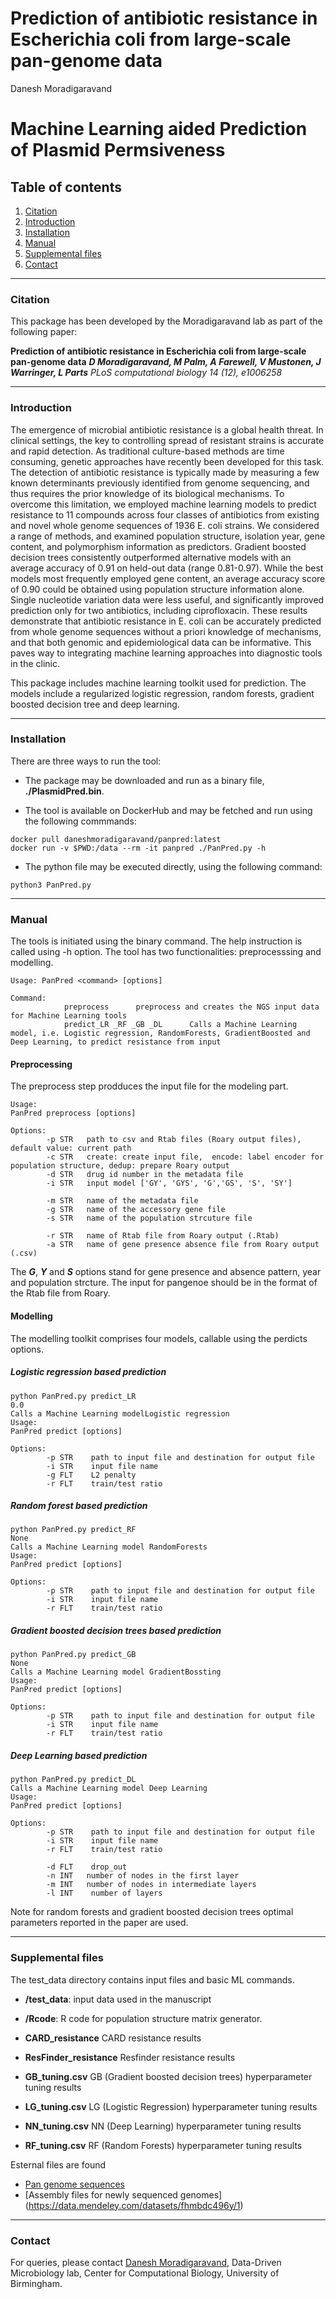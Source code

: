 # Prediction of antibiotic resistance in Escherichia coli from large-scale pan-genome data
Danesh Moradigaravand

# Machine Learning aided Prediction of Plasmid Permsiveness 

## Table of contents
1. [Citation](#citation)
2. [Introduction](#content)
3. [Installation](#installation)
4. [Manual](#manual)
5. [Supplemental files](#package)
6. [Contact](#contact)

----

### Citation <a name="citation"></a>

This package has been developed by the Moradigaravand lab as part of the following paper:

**Prediction of antibiotic resistance in Escherichia coli from large-scale pan-genome data**
***D Moradigaravand, M Palm, A Farewell, V Mustonen, J Warringer, L Parts***
*PLoS computational biology 14 (12), e1006258*

----

### Introduction <a name="content"></a>
The emergence of microbial antibiotic resistance is a global health threat. In clinical settings, the key to controlling spread of resistant strains is accurate and rapid detection. As traditional culture-based methods are time consuming, genetic approaches have recently been developed for this task. The detection of antibiotic resistance is typically made by measuring a few known determinants previously identified from genome sequencing, and thus requires the prior knowledge of its biological mechanisms. To overcome this limitation, we employed machine learning models to predict resistance to 11 compounds across four classes of antibiotics from existing and novel whole genome sequences of 1936 E. coli strains. We considered a range of methods, and examined population structure, isolation year, gene content, and polymorphism information as predictors. Gradient boosted decision trees consistently outperformed alternative models with an average accuracy of 0.91 on held-out data (range 0.81-0.97). While the best models most frequently employed gene content, an average accuracy score of 0.90 could be obtained using population structure information alone. Single nucleotide variation data were less useful, and significantly improved prediction only for two antibiotics, including ciprofloxacin. These results demonstrate that antibiotic resistance in E. coli can be accurately predicted from whole genome sequences without a priori knowledge of mechanisms, and that both genomic and epidemiological data can be informative. This paves way to integrating machine learning approaches into diagnostic tools in the clinic.

This package includes machine learning toolkit used for prediction. The models include a regularized logistic regression, random forests, gradient boosted decision tree and deep learning. 

----
### Installation <a name="installation"></a>

There are three ways to run the tool:

- The package may be downloaded and run as a binary file, **./PlasmidPred.bin**. 

- The tool is available on DockerHub and may be fetched and run using the following commmands:

```
docker pull daneshmoradigaravand/panpred:latest
docker run -v $PWD:/data --rm -it panpred ./PanPred.py -h
```

- The python file may be executed directly, using the following command:

```
python3 PanPred.py
```

----
### Manual <a name="manual"></a>

The tools is initiated using the binary command. The help instruction is called using -h option. The tool has two functionalities: preprocesssing and modelling.  

```
Usage: PanPred <command> [options]

Command:
		    preprocess	    preprocess and creates the NGS input data for Machine Learning tools
		    predict_LR _RF _GB _DL	    Calls a Machine Learning model, i.e. Logistic regression, RandomForests, GradientBoosted and Deep Learning, to predict resistance from input
```

#### Preprocessing
The preprocess step prodduces the input file for the modeling part. 

```
Usage:
PanPred preprocess [options]

Options:
        -p STR   path to csv and Rtab files (Roary output files), default value: current path
        -c STR   create: create input file,  encode: label encoder for population structure, dedup: prepare Roary output
        -d STR   drug id number in the metadata file
        -i STR   input model ['GY', 'GYS', 'G','GS', 'S', 'SY']
        
        -m STR   name of the metadata file 
        -g STR   name of the accessory gene file
        -s STR   name of the population strcuture file
        
        -r STR   name of Rtab file from Roary output (.Rtab)
        -a STR   name of gene presence absence file from Roary output (.csv)

```

The ***G***, ***Y*** and ***S*** options stand for gene presence and absence pattern, year and population strcture. The input for pangenoe should be in the format of the Rtab file from Roary. 


#### Modelling

The modelling toolkit comprises four models, callable using the perdicts options.


##### Logistic regression based prediction

```
python PanPred.py predict_LR
0.0
Calls a Machine Learning modelLogistic regression
Usage:
PanPred predict [options]

Options:
        -p STR    path to input file and destination for output file 
        -i STR    input file name
        -g FLT    L2 penalty
        -r FLT    train/test ratio
```

##### Random forest based prediction

```
python PanPred.py predict_RF
None
Calls a Machine Learning model RandomForests
Usage:
PanPred predict [options]

Options:
        -p STR    path to input file and destination for output file 
        -i STR    input file name
        -r FLT    train/test ratio

```
##### Gradient boosted decision trees based prediction

```
python PanPred.py predict_GB
None
Calls a Machine Learning model GradientBossting 
Usage:
PanPred predict [options]

Options:
        -p STR    path to input file and destination for output file 
        -i STR    input file name
        -r FLT    train/test ratio
```

##### Deep Learning based prediction

```
python PanPred.py predict_DL
Calls a Machine Learning model Deep Learning
Usage:
PanPred predict [options]

Options:
        -p STR    path to input file and destination for output file 
        -i STR    input file name
        -r FLT    train/test ratio
        
        -d FLT    drop_out
        -n INT   number of nodes in the first layer
        -m INT   number of nodes in intermediate layers
        -l INT    number of layers
```

Note for random forests and gradient boosted decision trees optimal parameters reported in the paper are used. 


----
### Supplemental files <a name="package"></a>

The test_data directory contains input files and basic ML commands.

- **/test_data**: input data used in the manuscript
- **/Rcode**: R code for population structure matrix generator.

- **CARD_resistance**	CARD resistance results

- **ResFinder_resistance** Resfinder resistance results

- **GB_tuning.csv**	GB (Gradient boosted decision trees) hyperparameter tuning results 

- **LG_tuning.csv**	LG (Logistic Regression) hyperparameter tuning results

- **NN_tuning.csv**	NN (Deep Learning) hyperparameter tuning results

- **RF_tuning.csv**	RF (Random Forests) hyperparameter tuning results

Esternal files are found 

- [Pan genome sequences](https://data.mendeley.com/datasets/t2pzcb37y8/1)
- [Assembly files for newly sequenced genomes] (https://data.mendeley.com/datasets/fhmbdc496y/1)

----
### Contact <a name="contact"></a>
For queries, please contact [Danesh Moradigaravand](mailto:d.moradigaravand@bham.ac.uk?subject=[GitHub]), Data-Driven Microbiology lab, Center for Computational Biology, University of Birmingham. 
 






